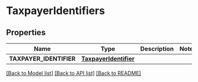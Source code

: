 # TaxpayerIdentifiers

## Properties
Name | Type | Description | Notes
------------ | ------------- | ------------- | -------------
**TAXPAYER_IDENTIFIER** | [**TaxpayerIdentifier**](TaxpayerIdentifier.md) |  | 

[[Back to Model list]](../README.md#documentation-for-models) [[Back to API list]](../README.md#documentation-for-api-endpoints) [[Back to README]](../README.md)


